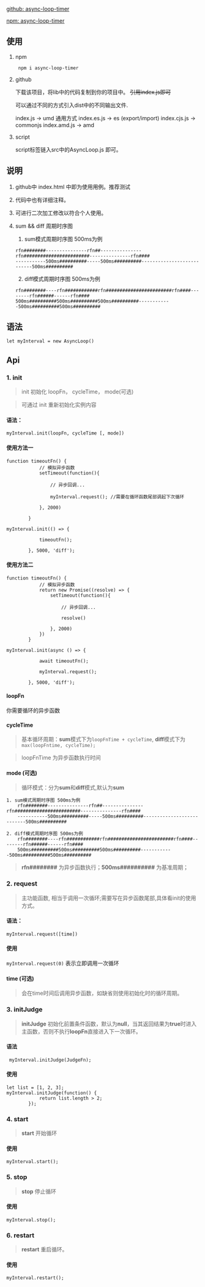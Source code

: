 
[github: async-loop-timer](https://github.com/lunhui1994/async-loop-timer)

[npm: async-loop-timer](https://www.npmjs.com/package/async-loop-timer)

## 使用

1. npm 

    ` npm i async-loop-timer`

2. github

    下载该项目，将lib中的代码复制到你的项目中。 ~~引用index.js即可~~

    可以通过不同的方式引入dist中的不同输出文件.

    index.js -> umd 通用方式
    index.es.js -> es (export/import)
    index.cjs.js -> commonjs
    index.amd.js -> amd

3. script

    script标签链入src中的AsyncLoop.js 即可。

## 说明

1. github中 index.html 中即为使用用例。推荐测试

2. 代码中也有详细注释。

3. 可进行二次加工修改以符合个人使用。

4. sum && diff 周期时序图

    1. sum模式周期时序图 500ms为例
    ```
    rfn########---------------rfn##---------------rfn########################---------------rfn####
    -----------500ms##########-----500ms##########---------------------------500ms##########
    ```
    2. diff模式周期时序图 500ms为例
    ```
    rfn########----rfn############rfn########################rfn####--------rfn######------rfn####
    500ms##########500ms##########500ms##########------------500ms##########500ms##########
    ```

## 语法

` let myInterval = new AsyncLoop() `

## Api

### 1. init 

> init 初始化 loopFn， cycleTime， mode(可选)

> 可通过 init 重新初始化实例内容

#### 语法：

` myInterval.init(loopFn, cycleTime [, mode]) `

#### 使用方法一

```
function timeoutFn() {
            // 模拟异步函数
            setTimeout(function(){

                // 异步回调...

                myInterval.request(); //需要在循环函数尾部调起下次循环

            }, 2000)

        }

myInterval.init(() => {

            timeoutFn();

        }, 5000, 'diff');

```

#### 使用方法二

```
function timeoutFn() {
            // 模拟异步函数
            return new Promise((resolve) => {
                setTimeout(function(){

                    // 异步回调...

                    resolve()

                }, 2000)
            })
        }

myInterval.init(async () => {

            await timeoutFn();

            myInterval.request();

        }, 5000, 'diff');

```

#### loopFn
你需要循环的异步函数

#### cycleTime
> 基本循环周期：**sum**模式下为`loopFnTime + cycleTime`, **diff**模式下为` max(loopFntime, cycleTime);` 

> loopFnTime 为异步函数执行时间

#### mode (可选)
> 循环模式：分为**sum**和**diff**模式,默认为**sum**

    1. sum模式周期时序图 500ms为例
        rfn########---------------rfn##---------------rfn########################---------------rfn####
        -----------500ms##########-----500ms##########---------------------------500ms##########

    2. diff模式周期时序图 500ms为例
        rfn########----rfn############rfn########################rfn####--------rfn######------rfn####
        500ms##########500ms##########500ms##########------------500ms##########500ms##########

> **rfn########** 为异步函数执行；**500ms##########** 为基准周期；


### 2. request 

> 主功能函数, 相当于调用一次循环;需要写在异步函数尾部,具体看init的使用方式。

#### 语法：
` myInterval.request([time]) `

#### 使用

` myInterval.request(0) ` 表示立即调用一次循环

#### time (可选)

> 会在time时间后调用异步函数，如缺省则使用初始化时的循环周期。

### 3. initJudge

> **initJudge** 初始化前置条件函数，默认为**null**，当其返回结果为**true**时进入主函数，否则不执行**loopFn**直接进入下一次循环。

#### 语法

` myInterval.initJudge(JudgeFn);`

#### 使用

```
let list = [1, 2, 3];
myInterval.initJudge(function() {
            return list.length > 2;
        });
```

### 4. start

> **start** 开始循环

#### 使用
```
myInterval.start();

```

### 5. stop

> **stop** 停止循环

#### 使用
```
myInterval.stop();
```

### 6. restart

> **restart** 重启循环。

#### 使用
```
myInterval.restart();
```